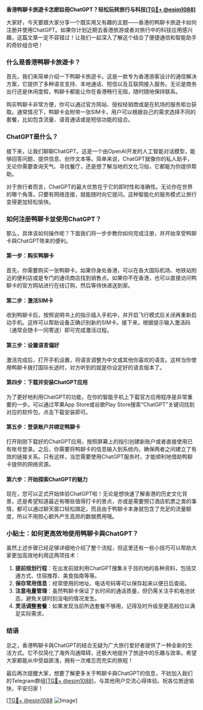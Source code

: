 **香港鸭聊卡旅遊卡怎麽註冊ChatGPT？轻松玩转旅行与科技[[TG💪+ @esim1088](https://t.me/s/esim1088)]**

大家好，今天要跟大家分享一个既实用又有趣的主题——香港的鸭聊卡旅遊卡如何注册并使用ChatGPT。如果你计划近期去香港旅游或者对旅行中的科技应用感兴趣，这篇文章一定不容错过！让我们一起深入了解这个结合了便捷通信和智能助手的奇妙组合吧！

### 什么是香港鸭聊卡旅遊卡？

首先，我们来简单介绍一下鸭聊卡旅遊卡。这是一款专为香港游客设计的通信解决方案，它提供了多种语言支持、本地通话、短信以及互联网接入服务。无论是商务出行还是休闲度假，鸭聊卡都能让你在香港畅行无阻，随时随地保持联系。

购买鸭聊卡非常方便，你可以通过官方网站、授权经销商或是在机场的服务柜台获取。通常情况下，鸭聊卡会附带一张SIM卡，用户可以根据自己的需求选择不同的套餐，比如包含流量、语音通话或是短信功能的组合。

### ChatGPT是什么？

接下来，让我们聊聊ChatGPT。这是一个由OpenAI开发的人工智能对话模型，能够回答问题、提供信息、创作文本等。简单来说，ChatGPT就像你的私人助手，无论你需要查询天气、寻找餐厅，还是想了解当地的文化习俗，它都能为你提供帮助。

对于旅行者而言，ChatGPT的最大优势在于它的即时性和准确性。无论你在世界的哪个角落，只要有网络连接，就能随时向它提问。这种智能化的服务模式让旅行变得更加轻松愉快。

### 如何注册鸭聊卡並使用ChatGPT？

那么，具体该如何操作呢？下面我们将一步步教你如何完成注册，并开始享受鸭聊卡與ChatGPT带来的便利。

#### 第一步：购买鸭聊卡

首先，你需要购买一张鸭聊卡。如果你身处香港，可以在各大国际机场、地铁站附近的便利店或是专门的通讯商店找到销售点。如果你不在香港，也可以直接访问鸭聊卡的官方网站进行在线订购，然后等待快递送到家。

#### 第二步：激活SIM卡

收到鸭聊卡后，按照说明书上的指示插入手机中，并开启飞行模式后关闭再重新启动手机。这样可以帮助设备正确识别新的SIM卡。接下来，根据提示输入激活码（通常会随卡一同寄送）即可完成激活过程。

#### 第三步：设置语言偏好

激活完成后，打开手机设置，将语言调整为中文或其他你喜欢的语言。这样当你使用鸭聊卡拨打国际长途时，对方听到的就是你设定好的语言版本了。

#### 第四步：下载并安装ChatGPT应用

为了更好地利用ChatGPT的功能，在你的智能手机上下载官方应用程序是非常重要的一步。可以通过苹果App Store或谷歌Play Store搜索“ChatGPT”关键词找到对应的软件包，点击下载安装即可。

#### 第五步：登录账户并绑定鸭聊卡

打开刚刚下载好的ChatGPT应用，按照屏幕上的指引创建新账户或者直接使用已有账号登录。之后，你需要将鸭聊卡的信息输入到系统内，确保两者之间建立了有效的链接关系。只有这样，当您需要使用ChatGPT服务时，才能顺利地借助鸭聊卡提供的网络资源。

#### 第六步：开始探索ChatGPT的魅力

现在，您可以正式开始体验ChatGPT啦！无论是想快速了解香港的历史文化背景，还是希望知道最近有哪些值得打卡的景点，亦或是需要预订酒店机票之类的事情，都可以通过聊天窗口轻松搞定。而且由于鸭聊卡本身就包含了充足的流量额度，所以不用担心额外产生高昂的数据费用哦。

### 小贴士：如何更高效地使用鸭聊卡與ChatGPT？

虽然上述步骤已经足够详细地介绍了整个流程，但这里还有一些小技巧可以帮助大家更加高效地利用这两项技术：

1. **提前规划行程**：在出发前就利用ChatGPT搜集关于目的地的各种资料，包括交通方式、住宿推荐、美食指南等等。
2. **保存常用信息**：经常使用的地址、电话号码等可以保存起来以便日后查阅。
3. **注意电量管理**：虽然鸭聊卡保证了长时间的通话质量，但仍需关注手机电池状态，避免关键时刻没电的情况发生。
4. **灵活调整套餐**：如果发现当前所选套餐不够用，记得及时升级至更高档位以满足实际需求。

### 结语

总之，香港鸭聊卡與ChatGPT的结合无疑为广大旅行爱好者提供了一种全新的生活方式。它不仅简化了海外沟通障碍，还极大地提升了旅途中的乐趣与效率。希望大家都能从中受益匪浅，拥有一次难忘而充实的旅程！

最后再次提醒大家，想要了解更多关于鸭聊卡與ChatGPT的信息，不妨加入我们的Telegram群组[[TG💪+ @esim1088](https://t.me/s/esim1088)]，与其他用户交流心得体验。祝各位旅途愉快，平安归家！

[[TG💪+ @esim1088](https://t.me/s/esim1088) ![Image](https://i.postimg.cc/4NQfJmqS/Snipaste-2025-05-13-00-14-12.png)]